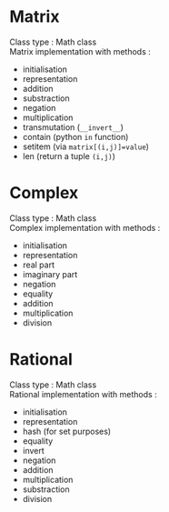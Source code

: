 # Matrix
Class type : Math class  
Matrix implementation with methods :
 * initialisation
 * representation
 * addition
 * substraction
 * negation
 * multiplication
 * transmutation (`__invert__`)
 * contain (python `in` function)
 * setitem (via `matrix[(i,j)]=value`)
 * len (return a tuple `(i,j)`)


# Complex
Class type : Math class  
Complex implementation with methods :
  * initialisation
  * representation
  * real part
  * imaginary part
  * negation
  * equality
  * addition
  * multiplication
  * division


# Rational
Class type : Math class  
Rational implementation with methods :
 * initialisation
 * representation
 * hash (for set purposes)
 * equality
 * invert
 * negation
 * addition
 * multiplication
 * substraction
 * division
